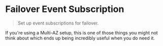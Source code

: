 # Failover Event Subscription

> Set up event subscriptions for failover.

If you're using a Multi-AZ setup, this is one of those things you might not think about which ends up being incredibly useful when you do need it.